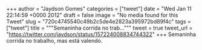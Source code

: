 
+++
author = "Jaydson Gomes"
categories = ["tweet"]
date = "Wed Jan 11 22:14:59 +0000 2012"
draft = false
image = "No media found for this Tweet"
slug = "720c4745540c49b2c5de4e2823a395972bd89f4c"
tags = ["tweet"]
title = """Semaninha corrida no trab..."""
tweet = true
tweet_url = "https://twitter.com/jaydson/status/157224008834744322"
+++
Semaninha corrida no trabalho, mas está valendo.

